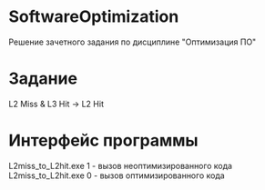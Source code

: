 # SoftwareOptimization
Решение зачетного задания по дисциплине "Оптимизация ПО"

# Задание
L2 Miss & L3 Hit -> L2 Hit

# Интерфейс программы
L2miss_to_L2hit.exe 1 - вызов неоптимизированного кода
L2miss_to_L2hit.exe 0 - вызов оптимизированного кода
